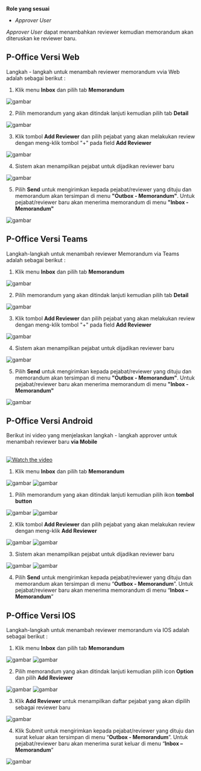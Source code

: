 **Role yang sesuai**

- *Approver User*

*Approver User* dapat menambahkan reviewer kemudian memorandum akan diteruskan ke reviewer baru.

## **P-Office Versi Web**

Langkah - langkah untuk menambah reviewer memorandum vvia Web adalah sebagai berikut :

1. Klik menu **Inbox** dan pilih tab **Memorandum**

![gambar](Memorandum/MM_Web/MM-49.png)

2. Pilih memorandum yang akan ditindak lanjuti kemudian pilih tab **Detail**

![gambar](Memorandum/MM_Web/MM-50.png)

3. Klik tombol **Add Reviewer** dan pilih pejabat yang akan melakukan review dengan meng-klik tombol "+" pada field **Add Reviewer**

![gambar](Memorandum/MM_Web/MM-51.png)

4. Sistem akan menampilkan pejabat untuk dijadikan reviewer baru

![gambar](Memorandum/MM_Web/MM-52.png)

5. Pilih **Send** untuk mengirimkan kepada pejabat/reviewer yang dituju dan memorandum akan tersimpan di menu **"Outbox - Memorandum"**. Untuk pejabat/reviewer baru akan menerima memorandum di menu **"Inbox - Memorandum"**

![gambar](Memorandum/MM_Web/MM-53.png)

## **P-Office Versi Teams**

Langkah-langkah untuk menambah reviewer Memorandum via Teams adalah sebagai berikut :

1. Klik menu **Inbox** dan pilih tab **Memorandum**

![gambar](Memorandum/MM_Teams/MM48.png)

2. Pilih memorandum yang akan ditindak lanjuti kemudian pilih tab **Detail**

![gambar](Memorandum/MM_Teams/MM49.png)

3. Klik tombol **Add Reviewer** dan pilih pejabat yang akan melakukan review dengan meng-klik tombol "+" pada field **Add Reviewer**

![gambar](Memorandum/MM_Teams/MM50.png)

4. Sistem akan menampilkan pejabat untuk dijadikan reviewer baru

![gambar](Memorandum/MM_Teams/MM52.png)

5. Pilih **Send** untuk mengirimkan kepada pejabat/reviewer yang dituju dan memorandum akan tersimpan di menu **"Outbox - Memorandum"**. Untuk pejabat/reviewer baru akan menerima memorandum di menu **"Inbox - Memorandum"**

![gambar](Memorandum/MM_Teams/MM52.png)

## **P-Office Versi Android**

Berikut ini video yang menjelaskan langkah - langkah approver untuk menambah reviewer baru **via Mobile**

</br>
<a href="https://web.microsoftstream.com/embed/video/6966e975-78b1-43e3-9a50-1b762784919a?autoplay=false&amp;showinfo=false" target="_blank"><img src="https://github.com/gitakencana/Persero-P-Office/raw/master/Video/Thumbnail/TM08.jpg" alt="Watch the video"></a>

1. Klik menu **Inbox** dan pilih tab **Memorandum**

![gambar](Memorandum/MM_Android/Reviewermemo/A01.jpg) ![gambar](Memorandum/MM_Android/Reviewermemo/A02.jpg)

1. Pilih memorandum yang akan ditindak lanjuti kemudian pilih ikon **tombol button**

![gambar](Memorandum/MM_Android/Reviewermemo/A03.jpg) ![gambar](Memorandum/MM_Android/Reviewermemo/A04.jpg)


2. Klik tombol **Add Reviewer** dan pilih pejabat yang akan melakukan review dengan meng-klik **Add Reviewer**

![gambar](Memorandum/MM_Android/Reviewermemo/A05.jpg) ![gambar](Memorandum/MM_Android/Reviewermemo/A06.jpg)

3. Sistem akan menampilkan pejabat untuk dijadikan reviewer baru

![gambar](Memorandum/MM_Android/Reviewermemo/A07.jpg) ![gambar](Memorandum/MM_Android/Reviewermemo/A08.jpg)

4. Pilih **Send** untuk mengirimkan kepada pejabat/reviewer yang dituju dan memorandum akan tersimpan di menu “**Outbox - Memorandum**”. Untuk pejabat/reviewer baru akan menerima memorandum di menu “**Inbox – Memorandum**”

## **P-Office Versi IOS**

Langkah-langkah untuk menambah reviewer memorandum via IOS adalah sebagai berikut :

1. Klik menu **Inbox** dan pilih tab **Memorandum**

![gambar](Memorandum/MM_IOS/Memo/R01.png) ![gambar](Memorandum/MM_IOS/Memo/R02.png)

2. Pilih memorandum yang akan ditindak lanjuti kemudian pilih icon **Option** dan pilih **Add Reviewer**
   
![gambar](Memorandum/MM_IOS/Memo/R03.png) ![gambar](Memorandum/MM_IOS/Memo/R04.png)

3. Klik **Add Reviewer** untuk menampilkan daftar pejabat yang akan dipilih sebagai reviewer baru

![gambar](Memorandum/MM_IOS/Memo/R05.png)

4. Klik Submit untuk mengirimkan kepada pejabat/reviewer yang dituju dan surat keluar akan tersimpan di menu “**Outbox - Memorandum**”. Untuk pejabat/reviewer baru akan menerima surat keluar di menu “**Inbox – Memorandum**”

![gambar](SuratKeluar/SK_IOS/SK-46.png)
